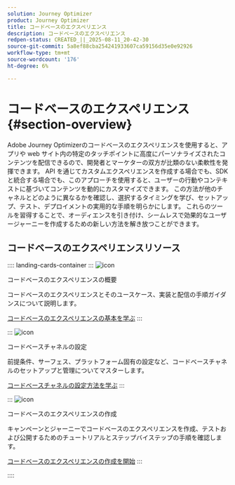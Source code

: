```yaml
---
solution: Journey Optimizer
product: Journey Optimizer
title: コードベースのエクスペリエンス
description: コードベースのエクスペリエンス
redpen-status: CREATED_||_2025-08-11_20-42-30
source-git-commit: 5a8ef88cba254241933607ca59156d35e0e92926
workflow-type: tm+mt
source-wordcount: '176'
ht-degree: 6%

---
```



# コードベースのエクスペリエンス{#section-overview}

Adobe Journey Optimizerのコードベースのエクスペリエンスを使用すると、アプリや web サイト内の特定のタッチポイントに高度にパーソナライズされたコンテンツを配信できるので、開発者とマーケターの双方が比類のない柔軟性を発揮できます。 API を通じてカスタムエクスペリエンスを作成する場合でも、SDK と統合する場合でも、このアプローチを使用すると、ユーザーの行動やコンテキストに基づいてコンテンツを動的にカスタマイズできます。 この方法が他のチャネルとどのように異なるかを確認し、選択するタイミングを学び、セットアップ、テスト、デプロイメントの実用的な手順を明らかにします。 これらのツールを習得することで、オーディエンスを引き付け、シームレスで効果的なユーザージャーニーを作成するための新しい方法を解き放つことができます。

## コードベースのエクスペリエンスリソース

:::: landing-cards-container
:::
![icon](https://cdn.experienceleague.adobe.com/icons/book.svg?lang=ja)

コードベースのエクスペリエンスの概要

コードベースのエクスペリエンスとそのユースケース、実装と配信の手順ガイダンスについて説明します。

[コードベースのエクスペリエンスの基本を学ぶ](../using/code-based/get-started-code-based.md)
:::

:::
![icon](https://cdn.experienceleague.adobe.com/icons/gear.svg?lang=ja)

コードベースチャネルの設定

前提条件、サーフェス、プラットフォーム固有の設定など、コードベースチャネルのセットアップと管理についてマスターします。

[コードベースチャネルの設定方法を学ぶ](configure-code-based-channel-landing-page.md)
:::

:::
![icon](https://cdn.experienceleague.adobe.com/icons/circle-play.svg?lang=ja)

コードベースのエクスペリエンスの作成

キャンペーンとジャーニーでコードベースのエクスペリエンスを作成、テストおよび公開するためのチュートリアルとステップバイステップの手順を確認します。

[コードベースのエクスペリエンスの作成を開始](create-code-based-experiences-landing-page.md)
:::

::::
